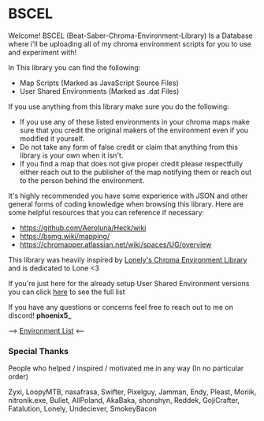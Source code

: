 # BSCEL
Welcome! BSCEL (Beat-Saber-Chroma-Environment-Library) Is a Database where i'll be uploading all of my chroma environment scripts for you to use and experiment with!

In This library you can find the following:
- Map Scripts (Marked as JavaScript Source Files)
- User Shared Environments (Marked as .dat Files)

If you use anything from this library make sure you do the following:
- If you use any of these listed environments in your chroma maps make sure that you credit the original makers of the environment even if you modified it yourself.
- Do not take any form of false credit or claim that anything from this library is your own when it isn't.
- If you find a map that does not give proper credit please respectfully either reach out to the publisher of the map notifying them or reach out to the person behind the environment.

It's highly recommended you have some experience with JSON and other general forms of coding knowledge when browsing this library. Here are some helpful resources that you can reference if necessary:
- https://github.com/Aeroluna/Heck/wiki
- https://bsmg.wiki/mapping/
- https://chromapper.atlassian.net/wiki/spaces/UG/overview

This library was heavily inspired by [Lonely's Chroma Environment Library](https://github.com/LonelyCen/Chroma-Environments) and is dedicated to Lone <3

If you're just here for the already setup User Shared Environment versions you can click [here](https://github.com/Phoenix-BS/BSCEL/tree/main/Environments/User%20Environments) to see the full list

If you have any questions or concerns feel free to reach out to me on discord! **phoenix5_**

--> [Environment List](https://github.com/Phoenix-BS/BSCEL/tree/main/Environments) <--

### Special Thanks

People who helped / inspired / motivated me in any way (In no particular order)

Zyxi,
LoopyMTB,
nasafrasa,
Swifter,
Pixelguy,
Jamman,
Endy,
Pleast,
Moriik,
nitronik.exe,
Bullet,
AllPoland,
AkaBaka,
shonshyn,
Reddek,
GojiCrafter,
Fatalution,
Lonely,
Undeciever,
SmokeyBacon